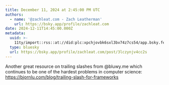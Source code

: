 ```yaml
---
title: December 11, 2024 at 2:45:00 PM UTC
authors:
  - name: '@zachleat.com - Zach Leatherman'
    url: https://bsky.app/profile/zachleat.com
date: 2024-12-11T14:45:00.000Z
metadata:
  uuid: >-
    11ty/import::rss::at://did:plc:xpchjovbk6sxl3bv74z7cs54/app.bsky.feed.post/3lczynjv4cc2s
  type: bluesky
  url: https://bsky.app/profile/zachleat.com/post/3lczynjv4cc2s
---
```

Another great resource on trailing slashes from @bluwy.me which continues to be one of the hardest problems in computer science: https://bjornlu.com/blog/trailing-slash-for-frameworks